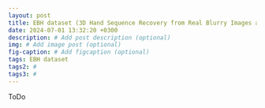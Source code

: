 ```yaml
---
layout: post
title: EBH dataset (3D Hand Sequence Recovery from Real Blurry Images and Event Stream, ECCV, 2024)
date: 2024-07-01 13:32:20 +0300
description: # Add post description (optional)
img: # Add image post (optional)
fig-caption: # Add figcaption (optional)
tags: EBH dataset
tags2: #
tags3: #
---
```


ToDo
